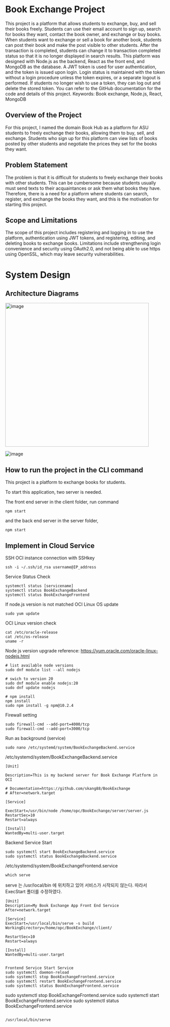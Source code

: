 # Book Exchange Project

This project is a platform that allows students to exchange, buy, and sell their books freely. Students can use their email account to sign up, search for books they want, contact the book owner, and exchange or buy books. When students want to exchange or sell a book for another book, students can post their book and make the post visible to other students. After the transaction is completed, students can change it to transaction completed status so that it is no longer displayed in search results. This platform was designed with Node.js as the backend, React as the front end, and MongoDB as the database. A JWT token is used for user authentication, and the token is issued upon login. Login status is maintained with the token without a login procedure unless the token expires, or a separate logout is performed. If students no longer wish to use a token, they can log out and delete the stored token. You can refer to the GitHub documentation for the code and details of this project.
Keywords: Book exchange, Node.js, React, MongoDB

## Overview of the Project
For this project, I named the domain Book Hub as a platform for ASU students to freely exchange their books, allowing them to buy, sell, and exchange. Students who sign up for this platform can view lists of books posted by other students and negotiate the prices they set for the books they want.

## Problem Statement

The problem is that it is difficult for students to freely exchange their books with other students. This can be cumbersome because students usually must send texts to their acquaintances or ask them what books they have. Therefore, there is a need for a platform where students can search, register, and exchange the books they want, and this is the motivation for starting this project.


## Scope and Limitations
The scope of this project includes registering and logging in to use the platform, authentication using JWT tokens, and registering, editing, and deleting books to exchange books. Limitations include strengthening login convenience and security using OAuth2.0, and not being able to use https using OpenSSL, which may leave security vulnerabilities.

# System Design

## Architecture Diagrams

<img width="452" alt="image" src="https://github.com/skang88/BookExchange/assets/142484222/d8c2bf08-726a-41d7-bc0a-46348cf498e7">







 ![image](https://github.com/skang88/BookExchange/assets/142484222/82dd4a60-fd1b-40c2-be8c-2e2f035ed213)

 

## How to run the project in the CLI command

This project is a platform to exchange books for students.

To start this application, two server is needed. 

The front end server in the client folder, run command 
```
npm start
```

and the back end server in the server folder, 
```
npm start
```

## Implement in Cloud Service

SSH OCI instance connection with SSHkey

```
ssh -i ~/.ssh/id_rsa username@IP_address
```


Service Status Check
```
systemctl status [servicename]
systemctl status BookExchangeBackend
systemctl status BookExchangeFrontend
```

If node.js version is not matched OCI Linux OS update
```
sudo yum update
```

OCI Linux version check
```
cat /etc/oracle-release
cat /etc/os-release
uname -r
```

Node js version upgrade
reference: https://yum.oracle.com/oracle-linux-nodejs.html
```
# list available node versions
sudo dnf module list --all nodejs

# swich to version 20
sudo dnf module enable nodejs:20
sudo dnf update nodejs

# npm install 
npm install
sudo npm install -g npm@10.2.4
```

Firewall setting
```
sudo firewall-cmd --add-port=4000/tcp
sudo firewall-cmd --add-port=3000/tcp
```

Run as background (service)
```
sudo nano /etc/systemd/system/BookExchangeBackend.service
```

/etc/systemd/system/BookExchangeBackend.service 
```
[Unit]

Description=This is my backend server for Book Exchange Platform in OCI

# Documentation=https://github.com/skang88/BookExchange
# After=network.target

[Service]

ExecStart=/usr/bin/node /home/opc/BookExchange/server/server.js
RestartSec=10
Restart=always

[Install]
WantedBy=multi-user.target
```

Backend Service Start
```
sudo systemctl start BookExchangeBackend.service
sudo systemctl status BookExchangeBackend.service

```

/etc/systemd/system/BookExchangeFrontend.service 

```
which serve
```
serve 는 /usr/local/bin 에 위치하고 있어 서비스가 시작되지 않는다. 따라서 ExecStart 폴더를 수정하였다. 

```
[Unit] 
Description=My Book Exchange App Front End Service After=network.target 

[Service] 
ExecStart=/usr/local/bin/serve -s build WorkingDirectory=/home/opc/BookExchange/client/ 

RestartSec=10
Restart=always

[Install] 
WantedBy=multi-user.target
```

```

Frontend Service Start Service
sudo systemctl daemon-reload
sudo systemctl stop BookExchangeFrontend.service
sudo systemctl restart BookExchangeFrontend.service
sudo systemctl status BookExchangeFrontend.service

```
sudo systemctl stop BookExchangeFrontend.service
sudo systemctl start BookExchangeFrontend.service
sudo systemctl status BookExchangeFrontend.service
```

/usr/local/bin/serve
